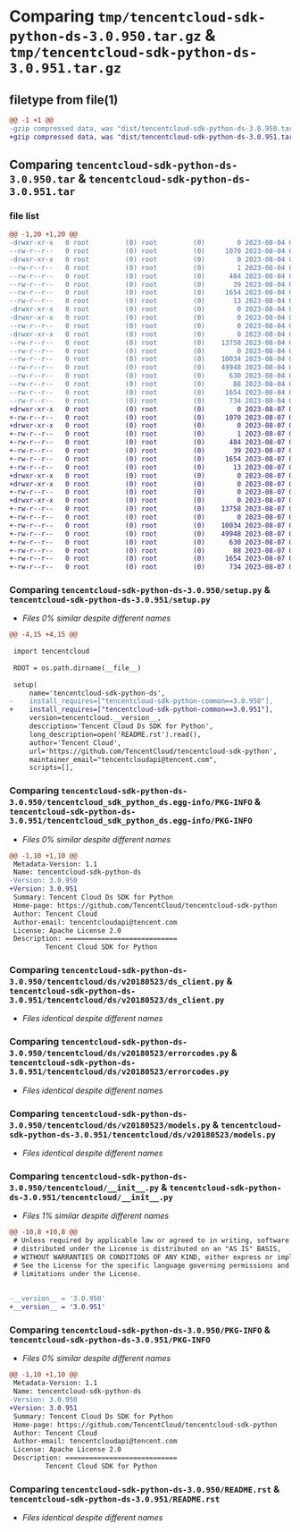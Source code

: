 # Comparing `tmp/tencentcloud-sdk-python-ds-3.0.950.tar.gz` & `tmp/tencentcloud-sdk-python-ds-3.0.951.tar.gz`

## filetype from file(1)

```diff
@@ -1 +1 @@
-gzip compressed data, was "dist/tencentcloud-sdk-python-ds-3.0.950.tar", last modified: Fri Aug  4 00:25:47 2023, max compression
+gzip compressed data, was "dist/tencentcloud-sdk-python-ds-3.0.951.tar", last modified: Mon Aug  7 00:25:34 2023, max compression
```

## Comparing `tencentcloud-sdk-python-ds-3.0.950.tar` & `tencentcloud-sdk-python-ds-3.0.951.tar`

### file list

```diff
@@ -1,20 +1,20 @@
-drwxr-xr-x   0 root         (0) root         (0)        0 2023-08-04 00:25:47.000000 tencentcloud-sdk-python-ds-3.0.950/
--rw-r--r--   0 root         (0) root         (0)     1070 2023-08-04 00:25:47.000000 tencentcloud-sdk-python-ds-3.0.950/setup.py
-drwxr-xr-x   0 root         (0) root         (0)        0 2023-08-04 00:25:47.000000 tencentcloud-sdk-python-ds-3.0.950/tencentcloud_sdk_python_ds.egg-info/
--rw-r--r--   0 root         (0) root         (0)        1 2023-08-04 00:25:47.000000 tencentcloud-sdk-python-ds-3.0.950/tencentcloud_sdk_python_ds.egg-info/dependency_links.txt
--rw-r--r--   0 root         (0) root         (0)      484 2023-08-04 00:25:47.000000 tencentcloud-sdk-python-ds-3.0.950/tencentcloud_sdk_python_ds.egg-info/SOURCES.txt
--rw-r--r--   0 root         (0) root         (0)       39 2023-08-04 00:25:47.000000 tencentcloud-sdk-python-ds-3.0.950/tencentcloud_sdk_python_ds.egg-info/requires.txt
--rw-r--r--   0 root         (0) root         (0)     1654 2023-08-04 00:25:47.000000 tencentcloud-sdk-python-ds-3.0.950/tencentcloud_sdk_python_ds.egg-info/PKG-INFO
--rw-r--r--   0 root         (0) root         (0)       13 2023-08-04 00:25:47.000000 tencentcloud-sdk-python-ds-3.0.950/tencentcloud_sdk_python_ds.egg-info/top_level.txt
-drwxr-xr-x   0 root         (0) root         (0)        0 2023-08-04 00:25:47.000000 tencentcloud-sdk-python-ds-3.0.950/tencentcloud/
-drwxr-xr-x   0 root         (0) root         (0)        0 2023-08-04 00:25:47.000000 tencentcloud-sdk-python-ds-3.0.950/tencentcloud/ds/
--rw-r--r--   0 root         (0) root         (0)        0 2023-08-04 00:25:47.000000 tencentcloud-sdk-python-ds-3.0.950/tencentcloud/ds/__init__.py
-drwxr-xr-x   0 root         (0) root         (0)        0 2023-08-04 00:25:47.000000 tencentcloud-sdk-python-ds-3.0.950/tencentcloud/ds/v20180523/
--rw-r--r--   0 root         (0) root         (0)    13758 2023-08-04 00:25:47.000000 tencentcloud-sdk-python-ds-3.0.950/tencentcloud/ds/v20180523/ds_client.py
--rw-r--r--   0 root         (0) root         (0)        0 2023-08-04 00:25:47.000000 tencentcloud-sdk-python-ds-3.0.950/tencentcloud/ds/v20180523/__init__.py
--rw-r--r--   0 root         (0) root         (0)    10034 2023-08-04 00:25:47.000000 tencentcloud-sdk-python-ds-3.0.950/tencentcloud/ds/v20180523/errorcodes.py
--rw-r--r--   0 root         (0) root         (0)    49948 2023-08-04 00:25:47.000000 tencentcloud-sdk-python-ds-3.0.950/tencentcloud/ds/v20180523/models.py
--rw-r--r--   0 root         (0) root         (0)      630 2023-08-04 00:25:47.000000 tencentcloud-sdk-python-ds-3.0.950/tencentcloud/__init__.py
--rw-r--r--   0 root         (0) root         (0)       88 2023-08-04 00:25:47.000000 tencentcloud-sdk-python-ds-3.0.950/setup.cfg
--rw-r--r--   0 root         (0) root         (0)     1654 2023-08-04 00:25:47.000000 tencentcloud-sdk-python-ds-3.0.950/PKG-INFO
--rw-r--r--   0 root         (0) root         (0)      734 2023-08-04 00:25:47.000000 tencentcloud-sdk-python-ds-3.0.950/README.rst
+drwxr-xr-x   0 root         (0) root         (0)        0 2023-08-07 00:25:34.000000 tencentcloud-sdk-python-ds-3.0.951/
+-rw-r--r--   0 root         (0) root         (0)     1070 2023-08-07 00:25:34.000000 tencentcloud-sdk-python-ds-3.0.951/setup.py
+drwxr-xr-x   0 root         (0) root         (0)        0 2023-08-07 00:25:34.000000 tencentcloud-sdk-python-ds-3.0.951/tencentcloud_sdk_python_ds.egg-info/
+-rw-r--r--   0 root         (0) root         (0)        1 2023-08-07 00:25:34.000000 tencentcloud-sdk-python-ds-3.0.951/tencentcloud_sdk_python_ds.egg-info/dependency_links.txt
+-rw-r--r--   0 root         (0) root         (0)      484 2023-08-07 00:25:34.000000 tencentcloud-sdk-python-ds-3.0.951/tencentcloud_sdk_python_ds.egg-info/SOURCES.txt
+-rw-r--r--   0 root         (0) root         (0)       39 2023-08-07 00:25:34.000000 tencentcloud-sdk-python-ds-3.0.951/tencentcloud_sdk_python_ds.egg-info/requires.txt
+-rw-r--r--   0 root         (0) root         (0)     1654 2023-08-07 00:25:34.000000 tencentcloud-sdk-python-ds-3.0.951/tencentcloud_sdk_python_ds.egg-info/PKG-INFO
+-rw-r--r--   0 root         (0) root         (0)       13 2023-08-07 00:25:34.000000 tencentcloud-sdk-python-ds-3.0.951/tencentcloud_sdk_python_ds.egg-info/top_level.txt
+drwxr-xr-x   0 root         (0) root         (0)        0 2023-08-07 00:25:34.000000 tencentcloud-sdk-python-ds-3.0.951/tencentcloud/
+drwxr-xr-x   0 root         (0) root         (0)        0 2023-08-07 00:25:34.000000 tencentcloud-sdk-python-ds-3.0.951/tencentcloud/ds/
+-rw-r--r--   0 root         (0) root         (0)        0 2023-08-07 00:25:34.000000 tencentcloud-sdk-python-ds-3.0.951/tencentcloud/ds/__init__.py
+drwxr-xr-x   0 root         (0) root         (0)        0 2023-08-07 00:25:34.000000 tencentcloud-sdk-python-ds-3.0.951/tencentcloud/ds/v20180523/
+-rw-r--r--   0 root         (0) root         (0)    13758 2023-08-07 00:25:34.000000 tencentcloud-sdk-python-ds-3.0.951/tencentcloud/ds/v20180523/ds_client.py
+-rw-r--r--   0 root         (0) root         (0)        0 2023-08-07 00:25:34.000000 tencentcloud-sdk-python-ds-3.0.951/tencentcloud/ds/v20180523/__init__.py
+-rw-r--r--   0 root         (0) root         (0)    10034 2023-08-07 00:25:34.000000 tencentcloud-sdk-python-ds-3.0.951/tencentcloud/ds/v20180523/errorcodes.py
+-rw-r--r--   0 root         (0) root         (0)    49948 2023-08-07 00:25:34.000000 tencentcloud-sdk-python-ds-3.0.951/tencentcloud/ds/v20180523/models.py
+-rw-r--r--   0 root         (0) root         (0)      630 2023-08-07 00:25:34.000000 tencentcloud-sdk-python-ds-3.0.951/tencentcloud/__init__.py
+-rw-r--r--   0 root         (0) root         (0)       88 2023-08-07 00:25:34.000000 tencentcloud-sdk-python-ds-3.0.951/setup.cfg
+-rw-r--r--   0 root         (0) root         (0)     1654 2023-08-07 00:25:34.000000 tencentcloud-sdk-python-ds-3.0.951/PKG-INFO
+-rw-r--r--   0 root         (0) root         (0)      734 2023-08-07 00:25:34.000000 tencentcloud-sdk-python-ds-3.0.951/README.rst
```

### Comparing `tencentcloud-sdk-python-ds-3.0.950/setup.py` & `tencentcloud-sdk-python-ds-3.0.951/setup.py`

 * *Files 0% similar despite different names*

```diff
@@ -4,15 +4,15 @@
 
 import tencentcloud
 
 ROOT = os.path.dirname(__file__)
 
 setup(
     name='tencentcloud-sdk-python-ds',
-    install_requires=["tencentcloud-sdk-python-common==3.0.950"],
+    install_requires=["tencentcloud-sdk-python-common==3.0.951"],
     version=tencentcloud.__version__,
     description='Tencent Cloud Ds SDK for Python',
     long_description=open('README.rst').read(),
     author='Tencent Cloud',
     url='https://github.com/TencentCloud/tencentcloud-sdk-python',
     maintainer_email="tencentcloudapi@tencent.com",
     scripts=[],
```

### Comparing `tencentcloud-sdk-python-ds-3.0.950/tencentcloud_sdk_python_ds.egg-info/PKG-INFO` & `tencentcloud-sdk-python-ds-3.0.951/tencentcloud_sdk_python_ds.egg-info/PKG-INFO`

 * *Files 0% similar despite different names*

```diff
@@ -1,10 +1,10 @@
 Metadata-Version: 1.1
 Name: tencentcloud-sdk-python-ds
-Version: 3.0.950
+Version: 3.0.951
 Summary: Tencent Cloud Ds SDK for Python
 Home-page: https://github.com/TencentCloud/tencentcloud-sdk-python
 Author: Tencent Cloud
 Author-email: tencentcloudapi@tencent.com
 License: Apache License 2.0
 Description: ============================
         Tencent Cloud SDK for Python
```

### Comparing `tencentcloud-sdk-python-ds-3.0.950/tencentcloud/ds/v20180523/ds_client.py` & `tencentcloud-sdk-python-ds-3.0.951/tencentcloud/ds/v20180523/ds_client.py`

 * *Files identical despite different names*

### Comparing `tencentcloud-sdk-python-ds-3.0.950/tencentcloud/ds/v20180523/errorcodes.py` & `tencentcloud-sdk-python-ds-3.0.951/tencentcloud/ds/v20180523/errorcodes.py`

 * *Files identical despite different names*

### Comparing `tencentcloud-sdk-python-ds-3.0.950/tencentcloud/ds/v20180523/models.py` & `tencentcloud-sdk-python-ds-3.0.951/tencentcloud/ds/v20180523/models.py`

 * *Files identical despite different names*

### Comparing `tencentcloud-sdk-python-ds-3.0.950/tencentcloud/__init__.py` & `tencentcloud-sdk-python-ds-3.0.951/tencentcloud/__init__.py`

 * *Files 1% similar despite different names*

```diff
@@ -10,8 +10,8 @@
 # Unless required by applicable law or agreed to in writing, software
 # distributed under the License is distributed on an "AS IS" BASIS,
 # WITHOUT WARRANTIES OR CONDITIONS OF ANY KIND, either express or implied.
 # See the License for the specific language governing permissions and
 # limitations under the License.
 
 
-__version__ = '3.0.950'
+__version__ = '3.0.951'
```

### Comparing `tencentcloud-sdk-python-ds-3.0.950/PKG-INFO` & `tencentcloud-sdk-python-ds-3.0.951/PKG-INFO`

 * *Files 0% similar despite different names*

```diff
@@ -1,10 +1,10 @@
 Metadata-Version: 1.1
 Name: tencentcloud-sdk-python-ds
-Version: 3.0.950
+Version: 3.0.951
 Summary: Tencent Cloud Ds SDK for Python
 Home-page: https://github.com/TencentCloud/tencentcloud-sdk-python
 Author: Tencent Cloud
 Author-email: tencentcloudapi@tencent.com
 License: Apache License 2.0
 Description: ============================
         Tencent Cloud SDK for Python
```

### Comparing `tencentcloud-sdk-python-ds-3.0.950/README.rst` & `tencentcloud-sdk-python-ds-3.0.951/README.rst`

 * *Files identical despite different names*

